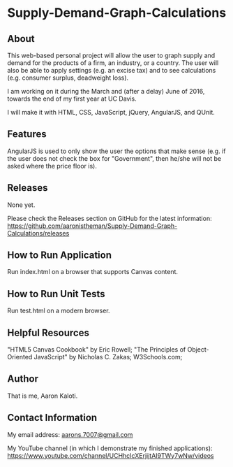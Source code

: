 # Supply-Demand-Graph-Calculations

About
-----

This web-based personal project will allow the user to graph supply and
demand
for the products of a firm, an industry, or a country. The user will also
be able to apply settings (e.g. an excise tax) and to see calculations
(e.g. consumer surplus, deadweight loss).

I am working on it during the March and (after a delay) June of 2016,
towards the end of my first year at UC Davis.

I will make it with HTML, CSS, JavaScript, jQuery, AngularJS, and QUnit.

Features
--------

AngularJS is used to only show the user the options that make sense
(e.g. if the user does not check the box for "Government", then he/she
will not be asked where the price floor is).

Releases
--------

None yet.

Please check the Releases section on GitHub for the latest information:
https://github.com/aaronistheman/Supply-Demand-Graph-Calculations/releases

How to Run Application
----------------------

Run index.html on a browser that supports Canvas content.

How to Run Unit Tests
---------------------

Run test.html on a modern browser.

Helpful Resources
-----------------

"HTML5 Canvas Cookbook" by Eric Rowell;
"The Principles of Object-Oriented JavaScript" by Nicholas C. Zakas;
W3Schools.com;

Author
------

That is me, Aaron Kaloti.

Contact Information
-------------------

My email address: aarons.7007@gmail.com

My YouTube channel (in which I demonstrate my finished applications):
https://www.youtube.com/channel/UCHhcIcXErjijtAI9TWy7wNw/videos